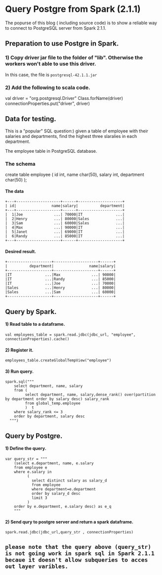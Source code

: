 # Query Postgre from Spark (2.1.1)

The popurse of this blog ( including source code) is to show a reliable way to connect to PostgreSQL server from Spark 2.1.1.

## Preparation to use Postgre in Spark.

### 1) Copy driver jar file to the folder of "lib". Otherwise the workers won't able to use this driver. 
In this case, the file is `postgresql-42.1.1.jar`

### 2) Add the following to scala code.
	
  val driver = "org.postgresql.Driver"
  Class.forName(driver)
  connectionProperties.put("driver", driver)

## Data for testing. 
This is a "popular" SQL question:) given a table of employee with their salaries and departments, find the highest three
slaralies in each department.

The employee table in PostgreSQL database.

### The schema

create table employee (
    id int,
    name char(50),
    salary int,
    department char(50)
    );

#### The data

	+---+--------------------+------+--------------------+
	| id|                name|salary|          department|
	+---+--------------------+------+--------------------+
	|  1|Joe              ...| 70000|IT               ...|
	|  2|Henry            ...| 80000|Sales            ...|
	|  3|Sam              ...| 60000|Sales            ...|
	|  4|Max              ...| 90000|IT               ...|
	|  5|Janet            ...| 69000|IT               ...|
	|  6|Randy            ...| 85000|IT               ...|
	+---+--------------------+------+--------------------+

#### Desired result.
	+--------------------+--------------------+------+
	|          department|                name|salary|
	+--------------------+--------------------+------+
	|IT               ...|Max              ...| 90000|
	|IT               ...|Randy            ...| 85000|
	|IT               ...|Joe              ...| 70000|
	|Sales            ...|Henry            ...| 80000|
	|Sales            ...|Sam              ...| 60000|
	+--------------------+--------------------+------+

## Query by Spark.

#### 1) Read table to a dataframe.

    val employees_table = spark.read.jdbc(jdbc_url, "employee", connectionProperties).cache()

#### 2) Register it.

    employees_table.createGlobalTempView("employee")

#### 3) Run query.

    spark.sql("""
        select department, name, salary
        from (
             select department, name, salary,dense_rank() over(partition by department order by salary desc) salary_rank
             from global_temp.employee
             )  t
        where salary_rank <= 3
        order by department, salary desc
      """)

## Query by Postgre.

#### 1) Define the query.

    var query_str = """
        (select e.department, name, e.salary
        from employee e
        where e.salary in 
              (
                select distinct salary as salary_d
                from employee 
                where department=e.department
                order by salary_d desc
                limit 3
              ) 
        order by e.department, e.salary desc) as e_q
        """

#### 2) Send qury to postgre server and return a spark dataframe.

    spark.read.jdbc(jdbc_url,query_str , connectionProperties)

## `please note that the query above (query_str) is not going work in spark sql in Spark 2.1.1 becaue it doesn't allow subqueries to acces out layer varibles.`


	


